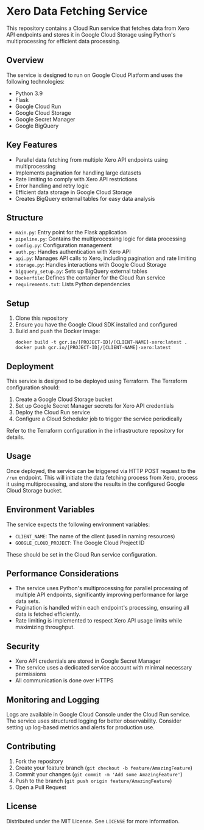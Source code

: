 # Xero Data Fetching Service

This repository contains a Cloud Run service that fetches data from Xero API endpoints and stores it in Google Cloud Storage using Python's multiprocessing for efficient data processing.

## Overview

The service is designed to run on Google Cloud Platform and uses the following technologies:

- Python 3.9
- Flask
- Google Cloud Run
- Google Cloud Storage
- Google Secret Manager
- Google BigQuery

## Key Features

- Parallel data fetching from multiple Xero API endpoints using multiprocessing
- Implements pagination for handling large datasets
- Rate limiting to comply with Xero API restrictions
- Error handling and retry logic
- Efficient data storage in Google Cloud Storage
- Creates BigQuery external tables for easy data analysis

## Structure

- `main.py`: Entry point for the Flask application
- `pipeline.py`: Contains the multiprocessing logic for data processing
- `config.py`: Configuration management
- `auth.py`: Handles authentication with Xero API
- `api.py`: Manages API calls to Xero, including pagination and rate limiting
- `storage.py`: Handles interactions with Google Cloud Storage
- `bigquery_setup.py`: Sets up BigQuery external tables
- `Dockerfile`: Defines the container for the Cloud Run service
- `requirements.txt`: Lists Python dependencies

## Setup

1. Clone this repository
2. Ensure you have the Google Cloud SDK installed and configured
3. Build and push the Docker image:
   ```
   docker build -t gcr.io/[PROJECT-ID]/[CLIENT-NAME]-xero:latest .
   docker push gcr.io/[PROJECT-ID]/[CLIENT-NAME]-xero:latest
   ```

## Deployment

This service is designed to be deployed using Terraform. The Terraform configuration should:

1. Create a Google Cloud Storage bucket
2. Set up Google Secret Manager secrets for Xero API credentials
3. Deploy the Cloud Run service
4. Configure a Cloud Scheduler job to trigger the service periodically

Refer to the Terraform configuration in the infrastructure repository for details.

## Usage

Once deployed, the service can be triggered via HTTP POST request to the `/run` endpoint. This will initiate the data fetching process from Xero, process it using multiprocessing, and store the results in the configured Google Cloud Storage bucket.

## Environment Variables

The service expects the following environment variables:

- `CLIENT_NAME`: The name of the client (used in naming resources)
- `GOOGLE_CLOUD_PROJECT`: The Google Cloud Project ID

These should be set in the Cloud Run service configuration.

## Performance Considerations

- The service uses Python's multiprocessing for parallel processing of multiple API endpoints, significantly improving performance for large data sets.
- Pagination is handled within each endpoint's processing, ensuring all data is fetched efficiently.
- Rate limiting is implemented to respect Xero API usage limits while maximizing throughput.

## Security

- Xero API credentials are stored in Google Secret Manager
- The service uses a dedicated service account with minimal necessary permissions
- All communication is done over HTTPS

## Monitoring and Logging

Logs are available in Google Cloud Console under the Cloud Run service. The service uses structured logging for better observability. Consider setting up log-based metrics and alerts for production use.

## Contributing

1. Fork the repository
2. Create your feature branch (`git checkout -b feature/AmazingFeature`)
3. Commit your changes (`git commit -m 'Add some AmazingFeature'`)
4. Push to the branch (`git push origin feature/AmazingFeature`)
5. Open a Pull Request

## License

Distributed under the MIT License. See `LICENSE` for more information.